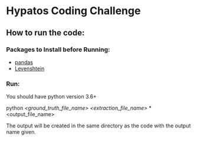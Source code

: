 # Hypatos Coding Challenge

## How to run the code:

### Packages to Install before Running:

- [pandas](https://pandas.pydata.org)
- [Levenshtein](https://pypi.org/project/python-Levenshtein/)

### Run:

You should have python version 3.6+

python *\<ground_truth_file_name\>* *\<extraction_file_name\>* *\<output_file_name\>

The output will be created in the same directory as the code with the output name given. 